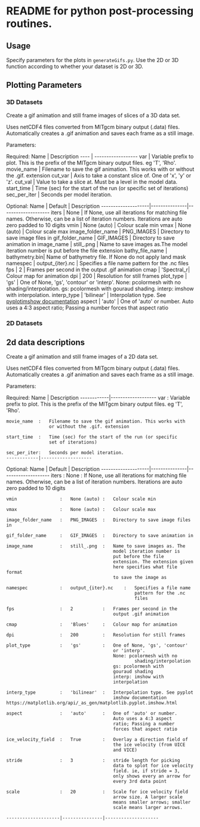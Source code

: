 # README for python post-processing routines.

## Usage
Specify parameters for the plots in `generateGifs.py`. Use the 2D or 3D function according to whether your dataset is 2D or 3D.

## Plotting Parameters

### 3D Datasets
Create a gif animation and still frame images of slices of a 3D data set.

Uses netCDF4 files converted from MITgcm binary output (.data) files.
Automatically creates a .gif animation and saves each frame as a still
image.

Parameters:

Required:
Name | Description
---- | ------------------
var | Variable prefix to plot. This is the prefix of the MITgcm binary output files. eg 'T', 'Rho'.
movie_name | Filename to save the gif animation. This works with or without the .gif. extension
cut_var | Axis to take a constant slice of. One of 'x', 'y' or 'z'.
cut_val | Value to take a slice at. Must be a level in the model data.
start_time | Time (sec) for the start of the run (or specific set of iterations)
sec_per_iter | Seconds per model iteration.

Optional:
Name                |   Default     |   Description
--------------------|---------------|--------------------
iters               |   None        |   If None, use all iterations for matching file names. Otherwise,  can be a list of iteration numbers. Iterations are auto zero padded to 10 digits
vmin                |   None (auto) |   Colour scale min
vmax                |   None (auto) |   Colour scale max
image_folder_name   |   PNG_IMAGES  |   Directory to save image files in
gif_folder_name     |   GIF_IMAGES  |   Directory to save animation in
image_name          |   still_.png  |   Name to save images as.The model iteration number is put before the file extension
bathy_file_name     |   bathymetry.bin| Name of bathymetry file. If None do not apply land mask
namespec            |   output_{iter}.nc    |   Specifies a file name pattern for the .nc files
fps                 |   2           |   Frames per second in the output .gif animation
cmap                |   'Spectral_r|   Colour map for animation
dpi                 |   200         |   Resolution for still frames
plot_type           |   'gs'        |   One of None, 'gs', 'contour' or 'interp'. None: pcolormesh with no shading/interpolation. gs: pcolormesh with gouraud shading. interp: imshow with interpolation.
interp_type         |   'bilinear'  |   Interpolation type. See [pyplotimshow documentation](https://matplotlib.org/api/_as_gen/matplotlib.pyplot.imshow.html)
aspect              |   'auto'      |   One of 'auto' or number. Auto uses a 4:3 aspect ratio; Passing a number forces that aspect ratio

### 2D Datasets


2d data descriptions
-----------------------------
Create a gif animation and still frame images of a 2D data set.

Uses netCDF4 files converted from MITgcm binary output (.data) files.
Automatically creates a .gif animation and saves each frame as a still
image.

Parameters:

Required:
    Name        |   Description
    ------------|-------------------
    var         :   Variable prefix to plot. This is the prefix of the
                    MITgcm binary output files. eg 'T', 'Rho'.

    movie_name  :   Filename to save the gif animation. This works with
                    or without the .gif. extension

    start_time  :   Time (sec) for the start of the run (or specific
                    set of iterations)

    sec_per_iter:   Seconds per model iteration.
    ------------|-------------------

Optional:
    Name                |   Default     |   Description
    --------------------|---------------|--------------------
    iters               :   None        :   If None, use all iterations for
                                            matching file names. Otherwise,
                                            can be a list of iteration
                                            numbers. Iterations are
                                            auto zero padded to 10 digits

    vmin                :   None (auto) :   Colour scale min

    vmax                :   None (auto) :   Colour scale max

    image_folder_name   :   PNG_IMAGES  :   Directory to save image files in

    gif_folder_name     :   GIF_IMAGES  :   Directory to save animation in

    image_name          :   still_.png  :   Name to save images as. The
                                            model iteration number is
                                            put before the file
                                            extension. The extension given
                                            here specifies what file format
                                            to save the image as

    namespec            :   output_{iter}.nc    :   Specifies a file name
                                                    pattern for the .nc
                                                    files

    fps                 :   2           :   Frames per second in the
                                            output .gif animation

    cmap                :   'Blues'     :   Colour map for animation

    dpi                 :   200         :   Resolution for still frames

    plot_type           :   'gs'        :   One of None, 'gs', 'contour'
                                            or 'interp'.
                                            None: pcolormesh with no
                                                    shading/interpolation
                                            gs: pcolormesh with
                                            gouraud shading
                                            interp: imshow with
                                            interpolation

    interp_type         :   'bilinear'  :   Interpolation type. See pyplot
                                            imshow documentation
    https://matplotlib.org/api/_as_gen/matplotlib.pyplot.imshow.html

    aspect              :   'auto'      :   One of 'auto' or number.
                                            Auto uses a 4:3 aspect
                                            ratio; Passing a number
                                            forces that aspect ratio

    ice_velocity_field  :   True        :   Overlay a direction field of
                                            the ice velocity (from UICE
                                            and VICE)

    stride              :   3           :   stride length for picking
                                            data to splot for ice velocity
                                            field. ie, if stride = 3,
                                            only shows every an arrow for
                                            every 3rd data point

    scale               :   20          :   Scale for ice velocity field
                                            arrow size. A larger scale
                                            means smaller arrows; smaller
                                            scale means larger arrows.

    --------------------|---------------|--------------------
